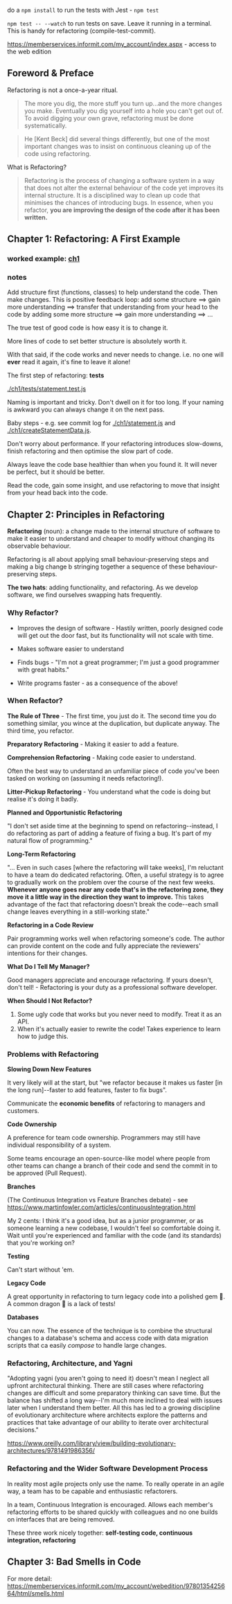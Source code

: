 do a `npm install` to run the tests with Jest - `npm test` 

`npm test -- --watch` to run tests on save. Leave it running in a terminal. This is handy for refactoring (compile-test-commit).  

https://memberservices.informit.com/my_account/index.aspx - access to the web edition

## Foreword & Preface

Refactoring is not a once-a-year ritual.

> The more you dig, the more stuff you turn up...and the more changes you make. Eventually you dig yourself into a hole you can't get out of. To avoid digging your own grave, refactoring must be done systematically. 

> He [Kent Beck] did several things differently, but one of the most important changes was to insist on continuous cleaning up of the code using refactoring.

What is Refactoring?

> Refactoring is the process of changing a software system in a way that does not alter the external behaviour of the code yet improves its internal structure. It is a disciplined way to clean up code that minimises the chances of introducing bugs. In essence, when you refactor, **you are improving the design of the code after it has been written.**

## Chapter 1: Refactoring: A First Example

### worked example: [ch1](./ch1) 

### notes

Add structure first (functions, classes) to help understand the code. Then make changes. This is positive feedback loop: add some structure ==> gain more understanding ==> transfer that understanding from your head to the code by adding some more structure ==> gain more understanding ==> ...

The true test of good code is how easy it is to change it.

More lines of code to set better structure is absolutely worth it.

With that said, if the code works and never needs to change. i.e. no one will **ever** read it again, it's fine to leave it alone!

The first step of refactoring: **tests** 

[./ch1/tests/statement.test.js](./ch1/tests/statement.test.js)

Naming is important and tricky. Don't dwell on it for too long. If your naming is awkward you can always change it on the next pass.

Baby steps - e.g. see commit log for [./ch1/statement.js](https://github.com/thomashoddinott/notes-refactoring-martin-fowler/commits/master/ch1/statement.js) and [./ch1/createStatementData.js](https://github.com/thomashoddinott/notes-refactoring-martin-fowler/commits/master/ch1/createStatementData.js).

Don't worry about performance. If your refactoring introduces slow-downs, finish refactoring and then optimise the slow part of code.

Always leave the code base healthier than when you found it. It will never be perfect, but it should be better. 

Read the code, gain some insight, and use refactoring to move that insight from your head back into the code.

## Chapter 2: Principles in Refactoring

**Refactoring** (noun): a change made to the internal structure of software to make it easier to understand and cheaper to modify without changing its observable behaviour.

Refactoring is all about applying small behaviour-preserving steps and making a big change b stringing together a sequence of these behaviour-preserving steps.

**The two hats**: adding functionality, and refactoring. As we develop software, we find ourselves swapping hats frequently.

### Why Refactor?

- Improves the design of software - Hastily written, poorly designed code will get out the door fast, but its functionality will not scale with time.

- Makes software easier to understand

- Finds bugs - "I'm not a great programmer; I'm just a good programmer with great habits." 

- Write programs faster - as a consequence of the above!

### When Refactor? 

**The Rule of Three** - The first time, you just do it. The second time you do something similar, you wince at the duplication, but duplicate anyway. The third time, you refactor.

**Preparatory Refactoring** - Making it easier to add a feature. 

**Comprehension Refactoring** - Making code easier to understand. 

Often the best way to understand an unfamiliar piece of code you've been tasked on working on (assuming it needs refactoring!).

**Litter-Pickup Refactoring** - You understand what the code is doing but realise it's doing it badly.

**Planned and Opportunistic Refactoring** 

"I don't set aside time at the beginning to spend on refactoring--instead, I do refactoring as part of adding a feature of fixing a bug. It's part of my natural flow of programming."

**Long-Term Refactoring**

"... Even in such cases [where the refactoring will take weeks], I'm reluctant to have a team do dedicated refactoring. Often, a useful strategy is to agree to gradually work on the problem over the course of the next few weeks. **Whenever anyone goes near any code that's in the refactoring zone, they move it a little way in the direction they want to improve.** This takes advantage of the fact that refactoring doesn't break the code--each small change leaves everything in a still-working state."

**Refactoring in a Code Review**

Pair programming works well when refactoring someone's code. The author can provide content on the code and fully appreciate the reviewers' intentions for their changes. 

**What Do I Tell My Manager?**

Good managers appreciate and encourage refactoring. If yours doesn't, don't tell! - Refactoring is your duty as a professional software developer. 

**When Should I Not Refactor?**

1. Some ugly code that works but you never need to modify. Treat it as an API.
2. When it's actually easier to rewrite the code! Takes experience to learn how to judge this.

### Problems with Refactoring

**Slowing Down New Features**

It very likely will at the start, but "we refactor because it makes us faster [in the long run]--faster to add features, faster to fix bugs". 

Communicate the **economic benefits** of refactoring to managers and customers. 

**Code Ownership**

A preference for team code ownership. Programmers may still have individual responsibility of a system. 

Some teams encourage an open-source-like model where people from other teams can change a branch of their code and send the commit in to be approved (Pull Request). 

**Branches**

(The Continuous Integration vs Feature Branches debate) - see https://www.martinfowler.com/articles/continuousIntegration.html

My 2 cents: I think it's a good idea, but as a junior programmer, or as someone learning a new codebase, I wouldn't feel so comfortable doing it. Wait until you're experienced and familiar with the code (and its standards) that you're working on?

**Testing**

Can't start without 'em. 

**Legacy Code**

A great opportunity in refactoring to turn legacy code into a polished gem :gem:. A common dragon :dragon: is a lack of tests! 

**Databases**

You can now. The essence of the technique is to combine the structural changes to a database's schema and access code with data migration scripts that ca easily *compose* to handle large changes.

### Refactoring, Architecture, and Yagni

"Adopting yagni (you aren't going to need it) doesn't mean I neglect all upfront architectural thinking. There are still cases where refactoring changes are difficult and some preparatory thinking can save time. But the balance has shifted a long way--I'm much more inclined to deal with issues later when I understand them better. All this has led to a growing discipline of evolutionary architecture where architects explore the patterns and practices that take advantage of our ability to iterate over architectural decisions."

https://www.oreilly.com/library/view/building-evolutionary-architectures/9781491986356/

### Refactoring and the Wider Software Development Process

In reality most agile projects only use the name. To really operate in an agile way, a team has to be capable and enthusiastic refactorers.

In a team, Continuous Integration is encouraged. Allows each member's refactoring efforts to be shared quickly with colleagues and no one builds on interfaces that are being removed. 

These three work nicely together: **self-testing code, continuous integration, refactoring**

## Chapter 3: Bad Smells in Code



For more detail: https://memberservices.informit.com/my_account/webedition/9780135425664/html/smells.html



















